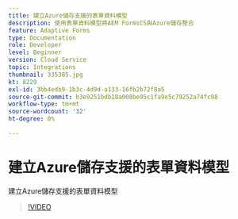 ```yaml
---
title: 建立Azure儲存支援的表單資料模型
description: 使用表單資料模型將AEM FormsCS與Azure儲存整合
feature: Adaptive Forms
type: Documentation
role: Developer
level: Beginner
version: Cloud Service
topic: Integrations
thumbnail: 335385.jpg
kt: 8229
exl-id: 3bb4edb9-1b3c-4d9d-a133-16fb2b72f8a5
source-git-commit: b3e9251bdb18a008be95c1fa9e5c79252a74fc98
workflow-type: tm+mt
source-wordcount: '32'
ht-degree: 0%

---
```


# 建立Azure儲存支援的表單資料模型

建立Azure儲存支援的表單資料模型

>[!VIDEO](https://video.tv.adobe.com/v/335385?quality=12&learn=on)
